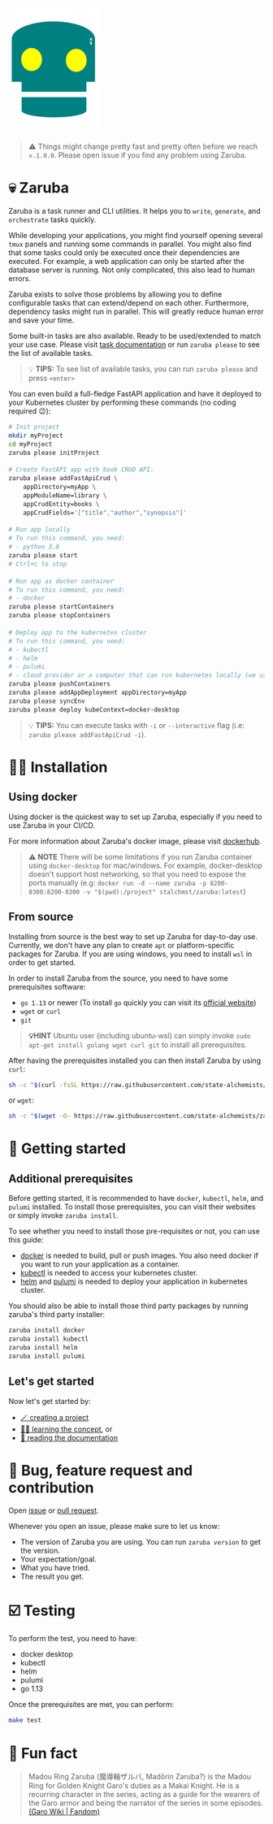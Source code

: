 ![zaruba-logo](arts/zaruba-250.png)

> ⚠️ Things might change pretty fast and pretty often before we reach `v.1.0.0`. Please open issue if you find any problem using Zaruba.

# 💀 Zaruba 

Zaruba is a task runner and CLI utilities. It helps you to `write`, `generate`, and `orchestrate` tasks quickly.

While developing your applications, you might find yourself opening several `tmux` panels and running some commands in parallel. You might also find that some tasks could only be executed once their dependencies are executed. For example, a web application can only be started after the database server is running. Not only complicated, this also lead to human errors.

Zaruba exists to solve those problems by allowing you to define configurable tasks that can extend/depend on each other. Furthermore, dependency tasks might run in parallel. This will greatly reduce human error and save your time.

Some built-in tasks are also available. Ready to be used/extended to match your use case. Please visit [task documentation](docs/tasks/README.md) or run `zaruba please` to see the list of available tasks.

> 💡 __TIPS:__  To see list of available tasks, you can run `zaruba please` and press `<enter>`

You can even build a full-fledge FastAPI application and have it deployed to your Kubernetes cluster by performing these commands (no coding required 😉):

```bash
# Init project
mkdir myProject
cd myProject
zaruba please initProject

# Create FastAPI app with book CRUD API.
zaruba please addFastApiCrud \
    appDirectory=myApp \
    appModuleName=library \
    appCrudEntity=books \
    appCrudFields='["title","author","synopsis"]'

# Run app locally 
# To run this command, you need:
# - python 3.8
zaruba please start
# Ctrl+c to stop

# Run app as docker container
# To run this command, you need:
# - docker
zaruba please startContainers
zaruba please stopContainers

# Deploy app to the kubernetes cluster
# To run this command, you need:
# - kubectl
# - helm
# - pulumi
# - cloud provider or a computer that can run kubernetes locally (we use docker-desktop in this example)
zaruba please pushContainers
zaruba please addAppDeployment appDirectory=myApp
zaruba please syncEnv
zaruba please deploy kubeContext=docker-desktop
```

> 💡 __TIPS:__ You can execute tasks with `-i` or `--interactive` flag (i.e: `zaruba please addFastApiCrud -i`).


# 👨‍💻 Installation

## Using docker

Using docker is the quickest way to set up Zaruba, especially if you need to use Zaruba in your CI/CD.

For more information about Zaruba's docker image, please visit [dockerhub](https://hub.docker.com/repository/docker/stalchmst/zaruba).

> **⚠️ NOTE** There will be some limitations if you run Zaruba container using `docker-desktop` for mac/windows. For example, docker-desktop doesn't support host networking, so that you need to expose the ports manually (e.g: `docker run -d --name zaruba -p 8200-8300:8200-8300 -v "$(pwd):/project" stalchmst/zaruba:latest`)

## From source

Installing from source is the best way to set up Zaruba for day-to-day use. Currently, we don't have any plan to create `apt` or platform-specific packages for Zaruba. If you are using windows, you need to install `wsl` in order to get started.

In order to install Zaruba from the source, you need to have some prerequisites software:

* `go 1.13` or newer (To install `go` quickly you can visit its [official website](https://golang.org/doc/install))
* `wget` or `curl`
* `git`

> **💡HINT** Ubuntu user (including ubuntu-wsl) can simply invoke `sudo apt-get install golang wget curl git` to install all prerequisites.

After having the prerequisites installed you can then install Zaruba by using `curl`:

```bash
sh -c "$(curl -fsSL https://raw.githubusercontent.com/state-alchemists/zaruba/master/install.sh)"
```

 or `wget`:

 ```bash
sh -c "$(wget -O- https://raw.githubusercontent.com/state-alchemists/zaruba/master/install.sh)"
```

# 📜 Getting started

## Additional prerequisites

Before getting started, it is recommended to have `docker`, `kubectl`, `helm`, and `pulumi` installed. To install those prerequisites, you can visit their websites or simply invoke `zaruba install`.

To see whether you need to install those pre-requisites or not, you can use this guide:

* [docker](https://www.docker.com/get-started) is needed to build, pull or push images. You also need docker if you want to run your application as a container.
* [kubectl](https://kubernetes.io/docs/home/#learn-how-to-use-kubernetes) is needed to access your kubernetes cluster.
* [helm](https://helm.sh/) and [pulumi](https://www.pulumi.com/) is needed to deploy your application in kubernetes cluster.

You should also be able to install those third party packages by running zaruba's third party installer:

```bash
zaruba install docker
zaruba install kubectl
zaruba install helm
zaruba install pulumi
```

## Let's get started

Now let's get started by:
* [🪄 creating a project](docs/use-cases/creating-a-project.md)
* [🧙‍♂️ learning the concept](docs/core-concept/README.md), or 
* [📖 reading the documentation](docs/README.md)


# 🐞 Bug, feature request and contribution

Open [issue](https://github.com/state-alchemists/zaruba/issues) or [pull request](https://github.com/state-alchemists/zaruba/pulls).

Whenever you open an issue, please make sure to let us know:

* The version of Zaruba you are using. You can run `zaruba version` to get the version.
* Your expectation/goal.
* What you have tried.
* The result you get.

# ☑️ Testing

To perform the test, you need to have:

* docker desktop
* kubectl
* helm
* pulumi
* go 1.13

Once the prerequisites are met, you can perform:

```bash
make test
```

# 🎉 Fun fact

> Madou Ring Zaruba (魔導輪ザルバ, Madōrin Zaruba?) is the Madou Ring for Golden Knight Garo's duties as a Makai Knight. He is a recurring character in the series, acting as a guide for the wearers of the Garo armor and being the narrator of the series in some episodes. [(Garo Wiki | Fandom)](https://garoseries.fandom.com/wiki/Zaruba)
